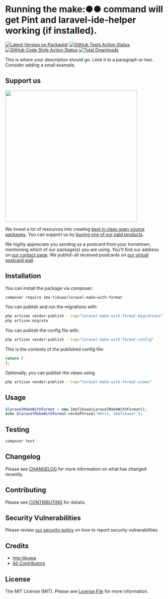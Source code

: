 # Running the make:●● command will get Pint and laravel-ide-helper working (if installed).

[![Latest Version on Packagist](https://img.shields.io/packagist/v/imo-tikuwa/laravel-make-with-format.svg?style=flat-square)](https://packagist.org/packages/imo-tikuwa/laravel-make-with-format)
[![GitHub Tests Action Status](https://img.shields.io/github/actions/workflow/status/imo-tikuwa/laravel-make-with-format/run-tests.yml?branch=main&label=tests&style=flat-square)](https://github.com/imo-tikuwa/laravel-make-with-format/actions?query=workflow%3Arun-tests+branch%3Amain)
[![GitHub Code Style Action Status](https://img.shields.io/github/actions/workflow/status/imo-tikuwa/laravel-make-with-format/fix-php-code-style-issues.yml?branch=main&label=code%20style&style=flat-square)](https://github.com/imo-tikuwa/laravel-make-with-format/actions?query=workflow%3A"Fix+PHP+code+style+issues"+branch%3Amain)
[![Total Downloads](https://img.shields.io/packagist/dt/imo-tikuwa/laravel-make-with-format.svg?style=flat-square)](https://packagist.org/packages/imo-tikuwa/laravel-make-with-format)

This is where your description should go. Limit it to a paragraph or two. Consider adding a small example.

## Support us

[<img src="https://github-ads.s3.eu-central-1.amazonaws.com/laravel-make-with-format.jpg?t=1" width="419px" />](https://spatie.be/github-ad-click/laravel-make-with-format)

We invest a lot of resources into creating [best in class open source packages](https://spatie.be/open-source). You can support us by [buying one of our paid products](https://spatie.be/open-source/support-us).

We highly appreciate you sending us a postcard from your hometown, mentioning which of our package(s) you are using. You'll find our address on [our contact page](https://spatie.be/about-us). We publish all received postcards on [our virtual postcard wall](https://spatie.be/open-source/postcards).

## Installation

You can install the package via composer:

```bash
composer require imo-tikuwa/laravel-make-with-format
```

You can publish and run the migrations with:

```bash
php artisan vendor:publish --tag="laravel-make-with-format-migrations"
php artisan migrate
```

You can publish the config file with:

```bash
php artisan vendor:publish --tag="laravel-make-with-format-config"
```

This is the contents of the published config file:

```php
return [
];
```

Optionally, you can publish the views using

```bash
php artisan vendor:publish --tag="laravel-make-with-format-views"
```

## Usage

```php
$laravelMakeWithFormat = new ImoTikuwa\LaravelMakeWithFormat();
echo $laravelMakeWithFormat->echoPhrase('Hello, ImoTikuwa!');
```

## Testing

```bash
composer test
```

## Changelog

Please see [CHANGELOG](CHANGELOG.md) for more information on what has changed recently.

## Contributing

Please see [CONTRIBUTING](CONTRIBUTING.md) for details.

## Security Vulnerabilities

Please review [our security policy](../../security/policy) on how to report security vulnerabilities.

## Credits

- [imo-tikuwa](https://github.com/imo-tikuwa)
- [All Contributors](../../contributors)

## License

The MIT License (MIT). Please see [License File](LICENSE.md) for more information.
